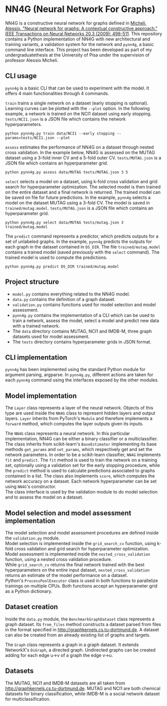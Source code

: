 # NN4G (Neural Network For Graphs)
NN4G is a constructive neural network for graphs defined in [Micheli, Alessio. "Neural network for graphs: A contextual constructive approach." IEEE Transactions on Neural Networks 20.3 (2009): 498-511](https://ieeexplore.ieee.org/abstract/document/4773279).
This repository contains a Python implementation of NN4G with new architectural and training variants, a validation system for the network and `pynn4g`, a basic command line interface.
This project has been developed as part of my undergraduatethesis at the University of Pisa under the supervision of professor Alessio Micheli.

## CLI usage
`pynn4g` is a basic CLI that can be used to experiment with the model. It offers 4 main functionalities through 4 commands.

`train` trains a single network on a dataset (early stopping is optional). Learning curves can be plotted with the `--plot` option. In the following example, a network is trained on the NCI1 dataset using early stopping. `tests/NCI1.json` is a JSON file which contains the network hyperparameters.
```
python pynn4g.py train data/NCI1 --early stopping --params=tests/NCI1.json --plot
```


`assess` estimates the performance of NN4G on a dataset through nested cross validation. In the example below, NN4G is assessed on the MUTAG dataset using a 3-fold inner CV and a 5-fold outer CV. `tests/MUTAG.json` is a JSON file which contains an hyperparameter grid.
```
python pynn4g.py assess data/MUTAG tests/MUTAG.json 3 5
```

`select` selects a model on a dataset, using k-fold cross validation and grid search for hyperparameter optimization. The selected model is then trained on the entire dataset and a final network is returned. The trained model can be saved on file for future predictions. In the example, `pynn4g` selects a model on the dataset MUTAG using a 3-fold CV. The model is saved in `trained/mutag.model`. `tests/MUTAG.json` is a JSON file which contains an hyperparameter grid.
```
python pynn4g.py select data/MUTAG tests/mutag.json 3 trained/mutag.model
```

The `predict` command represents a predictor, which predicts outputs for a set of unlabeled graphs. In the example, `pynn4g` predicts  the outputs for each graph in the dataset contained in `DS_DIR`. The file `trained/mutag.model` contains a trained model (saved previously with the `select` command). The trained model is used to compute the predictions.
```
python pynn4g.py predict DS_DIR trained/mutag.model
```


## Project structure
- `model.py` contains everything related to the NN4G model.
- `data.py` contains the definition of a graph dataset.
- `validation.py` contains functions used for model selection and model assessment.
- `pynn4g.py` contains the implementation of a CLI which can be used to train a network, assess the model, select a model and predict new data with a trained network.
- The `data` directory contains MUTAG, NCI1 and IMDB-M, three graph datasets used for model assessment.
- The `tests` directory contains hyperparameter grids in JSON format.

## CLI implementation
`pynn4g` has been implemented using the standard Python module for argument parsing, argparse. In `pynn4g.py`, different actions are taken for each `pynn4g` command using the interfaces exposed by the other modules.

## Model implementation
The `Layer` class represents a layer of the neural network. Objects of this type are used inside the `NN4G` class to represent hidden layers and output layers. `Layer` inherits from PyTorch's `Module` and therefore implements a `forward` method, which computes the layer outputs given its inputs.

The `NN4G` class represents a neural network. In this particular implementation, NN4G can be either a binary classifier or a multiclassifier.\
The class inherits from scikit-learn's `BaseEstimator` implementing its base methods `get_params` and `set_params`, which respectively get and set the network parameters. In order to be a scikit-learn classifier, `NN4G` implements `fit` and `predict`. The `fit` method is used to train the network on a training set, optionally using a validation set for the early stopping procedure, while the `predict` method is used to calculate predictions associated to graphs contained in a list. The class also implements `score`, which computes the network accuracy on a dataset. Each network hyperparameter can be set using `NN4G`'s constructor.\
The class interface is used by the validation module to do model selection and to assess the model on a dataset.

## Model selection and model assessment implementation
The model selection and model assessment procedures are defined inside the `validation.py` module.\
Model selection is implemented inside the `grid_search_cv` function, using k-fold cross validation and grid search for hyperparameter optimization. Model assessment is implemented inside the `nested_cross_validation` function, using a nested cross validation procedure.\
While `grid_search_cv` returns the final network trained with the best hyperparameters on the entire input dataset, `nested_cross_validation` returns an estimate of the model performance on a dataset.\
Python's `ProcessPoolExecutor` class is used in both functions to parallelize trainings on multiple CPUs. Both functions accept an hyperparameter grid as a Python dictionary.

## Dataset creation
Inside the `data.py` module, the `BenchmarkGraphDataset` class represents a graph dataset. Its `from_files` method constructs a dataset parsed from files in the format specified in http://graphkernels.cs.tu-dortmund.de. A dataset can also be created from an already existing list of graphs and targets.

The `Graph` class represents a graph in a graph dataset. It extends NetworkX's `DiGraph`, a directed graph. Undirected graphs can be created adding for each edge u->v of a graph the edge v->u.

## Datasets
The MUTAG, NCI1 and IMDB-M datasets are all taken from http://graphkernels.cs.tu-dortmund.de. MUTAG and NCI1 are both chemical datasets for binary classification, while IMDB-M is a social network dataset for multiclassification.

